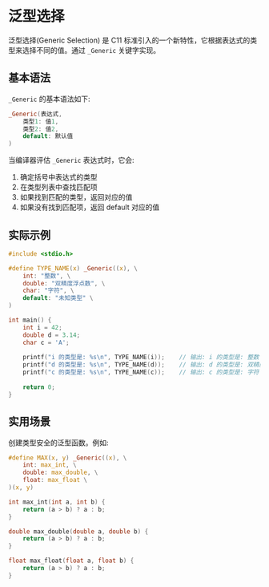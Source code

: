 # 泛型选择

泛型选择(Generic Selection) 是 C11 标准引入的一个新特性，它根据表达式的类型来选择不同的值。通过 `_Generic` 关键字实现。

## 基本语法

`_Generic` 的基本语法如下:

```c
_Generic(表达式,
    类型1: 值1,
    类型2: 值2,
    default: 默认值
)
```

当编译器评估 `_Generic` 表达式时，它会:

1. 确定括号中表达式的类型
2. 在类型列表中查找匹配项
3. 如果找到匹配的类型，返回对应的值
4. 如果没有找到匹配项，返回 default 对应的值

## 实际示例

```c
#include <stdio.h>

#define TYPE_NAME(x) _Generic((x), \
    int: "整数", \
    double: "双精度浮点数", \
    char: "字符", \
    default: "未知类型" \
)

int main() {
    int i = 42;
    double d = 3.14;
    char c = 'A';
    
    printf("i 的类型是: %s\n", TYPE_NAME(i));    // 输出: i 的类型是: 整数
    printf("d 的类型是: %s\n", TYPE_NAME(d));    // 输出: d 的类型是: 双精度浮点数
    printf("c 的类型是: %s\n", TYPE_NAME(c));    // 输出: c 的类型是: 字符
    
    return 0;
}
```

## 实用场景

创建类型安全的泛型函数。例如:

```c
#define MAX(x, y) _Generic((x), \
    int: max_int, \
    double: max_double, \
    float: max_float \
)(x, y)

int max_int(int a, int b) {
    return (a > b) ? a : b;
}

double max_double(double a, double b) {
    return (a > b) ? a : b;
}

float max_float(float a, float b) {
    return (a > b) ? a : b;
}
```

